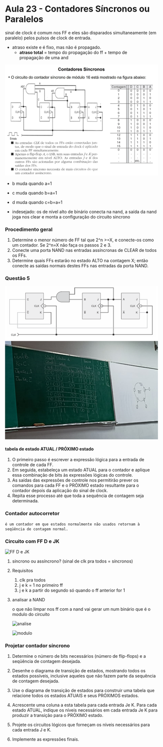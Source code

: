 # Aula 23 - Contadores Síncronos ou Paralelos
sinal de clock é comum nos FF e eles são disparados simultaneamente (em paralelo) pelos pulsos de clock de entrada.

- atraso existe e é fixo, mas não é propagado.
    - **atraso total** = tempo do propagação do ff + tempo de propagação de uma and

![sincronos](/imagens/sincronos.jpg)

- b muda quando a=1
- c muda quando b=a=1
- d muda quando c=b=a=1

- indesejado: os de nível alto de binário conecta na nand, a saída da nand joga nos clear e monta a configuração do circuito sincrono

### Procedimento geral
1. Determine o menor número de FF tal que 2^n >=X, e conecte-os como um contador. Se 2^n=X não faça os passos 2 e 3.
2. Conecte uma porta NAND nas entradas assíncronas de CLEAR de todos os FFs.
3. Determine quais FFs estarão no estado ALTO na contagem X; então conecte as saídas normais destes FFs nas entradas da porta NAND.

### Questão 5
![Q5](/imagens/Q5.png)
![resposta Q5](/imagens/resposta%20Q5.png)

#### tabela de estado ATUAL / PRÓXIMO estado

1. O primeiro passo é escrever a expressão lógica para a entrada de controle de cada FF.
2. Em seguida, estabeleça um estado ATUAL para o contador e aplique essa combinação de bits às expressões lógicas do controle.
3. As saídas das expressões de controle nos permitirão prever os comandos para cada FF e o PRÓXIMO estado resultante para o contador depois da aplicação do sinal de clock.
4. Repita esse processo até que toda a sequência de contagem seja determinada.

### Contador autocorretor
    é um contador em que estados normalmente não usados retornam à seqüência de contagem normal.

### Circuito com FF D e JK

![FF D e JK](/questões/p2/FF%20D%20e%20JK.png)

1. síncrono ou assíncrono? (sinal de clk pra todos = síncronos)

2. Requisitos
    1. clk pra todos
    2. j e k = 1 no primeiro ff
    3. j e k a partir do segundo só quando o ff anterior for 1

3. analisar a NAND

    o que não limpar nos ff com a nand vai gerar um num binário que é o modulo do circuito

    ![analise](/questões/p2/D%20e%20JK%20analise.png)

    ![modulo](/questões/p2/D%20e%20JK%20modulo.png)

### Projetar contador síncrono

1. Determine o número de bits necessários (número de flip-flops) e a seqüência de contagem desejada.

2. Desenhe o diagrama de transição de estados, mostrando todos os estados possíveis, inclusive aqueles que não fazem parte da sequência de contagem desejada.

3. Use o diagrama de transição de estados para construir uma tabela que relacione todos os estados ATUAIS e seus PRÓXIMOS estados.

4. Acrescente uma coluna a esta tabela para cada entrada Je K. Para cada estado ATUAL, indique os níveis necessários em cada entrada Je K para produzir a transição para o PRÓXIMO estado.

5. Projete os circuitos lógicos que forneçam os níveis necessários para cada entrada J e K.

6. Implemente as expressões finais.